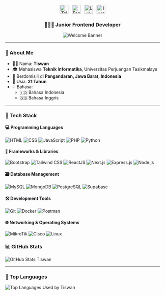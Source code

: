 <p align="center">
  <a href="https://t.me/wannz">
    <img height="28" src="https://upload.wikimedia.org/wikipedia/commons/8/83/Telegram_2019_Logo.svg" alt="Telegram Tiswan" />
  </a>&nbsp;
  <a href="https://facebook.com/tiswanexc">
    <img height="28" src="https://upload.wikimedia.org/wikipedia/commons/5/51/Facebook_f_logo_%282019%29.svg" alt="Facebook Tiswan" />
  </a>&nbsp;
  <a href="https://www.linkedin.com/mwlite/in/tiswan-6793aa200">
    <img height="28" src="https://upload.wikimedia.org/wikipedia/commons/8/81/LinkedIn_icon.svg" alt="LinkedIn Tiswan" />
  </a>&nbsp;
  <a href="https://instagram.com/_tfkhdyt_">
    <img height="28" src="https://upload.wikimedia.org/wikipedia/commons/e/e7/Instagram_logo_2016.svg" alt="Instagram Tiswan" />
  </a>
</p>

<h3 align="center">👨🏻‍💻 Junior Frontend Developer</h3>

<p align="center">
  <img src="https://user-images.githubusercontent.com/73097560/115834477-dbab4500-a447-11eb-908a-139a6edaec5c.gif" alt="Welcome Banner" />
</p>

---

### 👋 About Me

- 👨‍💼 Nama: **Tiswan**
- 🎓 Mahasiswa **Teknik Informatika**, Universitas Perjuangan Tasikmalaya  
- 📍 Berdomisili di **Pangandaran, Jawa Barat, Indonesia**  
- 🎂 Usia: **21 Tahun**
- 💡 Bahasa:
  - 🇮🇩 Bahasa Indonesia  
  - 🇬🇧 Bahasa Inggris  

---

### 🧰 Tech Stack

#### 💻 Programming Languages
![HTML](https://img.shields.io/badge/HTML-E34F26?style=for-the-badge&logo=html5&logoColor=white)
![CSS](https://img.shields.io/badge/CSS-1572B6?style=for-the-badge&logo=css3&logoColor=white)
![JavaScript](https://img.shields.io/badge/JavaScript-F7DF1E?style=for-the-badge&logo=javascript&logoColor=black)
![PHP](https://img.shields.io/badge/PHP-777BB4?style=for-the-badge&logo=php&logoColor=white)
![Python](https://img.shields.io/badge/Python-3776AB?style=for-the-badge&logo=python&logoColor=white)

#### 🧩 Frameworks & Libraries
![Bootstrap](https://img.shields.io/badge/Bootstrap-7952B3?style=for-the-badge&logo=bootstrap&logoColor=white)
![Tailwind CSS](https://img.shields.io/badge/TailwindCSS-06B6D4?style=for-the-badge&logo=tailwindcss&logoColor=white)
![ReactJS](https://img.shields.io/badge/React-61DAFB?style=for-the-badge&logo=react&logoColor=black)
![Next.js](https://img.shields.io/badge/Next.js-000000?style=for-the-badge&logo=next.js&logoColor=white)
![Express.js](https://img.shields.io/badge/Express.js-000000?style=for-the-badge&logo=express&logoColor=white)
![Node.js](https://img.shields.io/badge/Node.js-339933?style=for-the-badge&logo=nodedotjs&logoColor=white)

#### 🗃️ Database Management
![MySQL](https://img.shields.io/badge/MySQL-4479A1?style=for-the-badge&logo=mysql&logoColor=white)
![MongoDB](https://img.shields.io/badge/MongoDB-47A248?style=for-the-badge&logo=mongodb&logoColor=white)
![PostgreSQL](https://img.shields.io/badge/PostgreSQL-336791?style=for-the-badge&logo=postgresql&logoColor=white)
![Supabase](https://img.shields.io/badge/Supabase-3ECF8E?style=for-the-badge&logo=supabase&logoColor=white)

#### 🛠️ Development Tools
![Git](https://img.shields.io/badge/Git-F05032?style=for-the-badge&logo=git&logoColor=white)
![Docker](https://img.shields.io/badge/Docker-2496ED?style=for-the-badge&logo=docker&logoColor=white)
![Postman](https://img.shields.io/badge/Postman-FF6C37?style=for-the-badge&logo=postman&logoColor=white)

#### 🌐 Networking & Operating Systems
![MikroTik](https://img.shields.io/badge/MikroTik-0096D6?style=for-the-badge&logo=cisco&logoColor=white)
![Cisco](https://img.shields.io/badge/Cisco-1BA0D7?style=for-the-badge&logo=cisco&logoColor=white)
![Linux](https://img.shields.io/badge/Linux-FCC624?style=for-the-badge&logo=linux&logoColor=black)


### 📊 GitHub Stats

<picture>
  <source
    srcset="https://github-readme-stats.vercel.app/api?username=tiswan14&show_icons=true&theme=dark"
    media="(prefers-color-scheme: dark)"
  />
  <source
    srcset="https://github-readme-stats.vercel.app/api?username=tiswan14&show_icons=true"
    media="(prefers-color-scheme: light), (prefers-color-scheme: no-preference)"
  />
  <img src="https://github-readme-stats.vercel.app/api?username=tiswan14&show_icons=true" alt="GitHub Stats Tiswan" />
</picture>

---

### 🧠 Top Languages

<picture>
  <source
    srcset="https://github-readme-stats.vercel.app/api/top-langs/?username=tiswan14&hide_progress=true&theme=dark"
    media="(prefers-color-scheme: dark)"
  />
  <source
    srcset="https://github-readme-stats.vercel.app/api/top-langs/?username=tiswan14&hide_progress=true"
    media="(prefers-color-scheme: light), (prefers-color-scheme: no-preference)"
  />
  <img src="https://github-readme-stats.vercel.app/api/top-langs/?username=tiswan14&hide_progress=true" alt="Top Languages Used by Tiswan" />
</picture>


